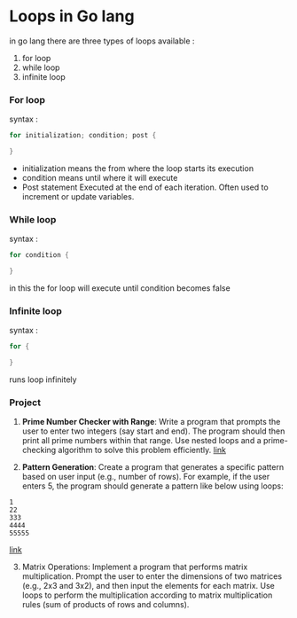 # Loops in Go lang

in go lang there are three types of loops available :

1. for loop
2. while loop
3. infinite loop

### For loop

syntax :

```go
for initialization; condition; post {

}
```

- initialization means the from where the loop starts its execution
- condition means until where it will execute
- Post statement Executed at the end of each iteration. Often used to increment or update variables.

### While loop

syntax :

```go
for condition {

}
```

in this the for loop will execute until condition becomes false

### Infinite loop

syntax :

```go
for {

}
```

runs loop infinitely

### Project

1. **Prime Number Checker with Range**: Write a program that prompts the user to enter two integers (say start and end). The program should then print all prime numbers within that range. Use nested loops and a prime-checking algorithm to solve this problem efficiently. [link](./project1/main.go)

2. **Pattern Generation**: Create a program that generates a specific pattern based on user input (e.g., number of rows). For example, if the user enters 5, the program should generate a pattern like below using loops:

```
1
22
333
4444
55555
```

[link](./project2/main.go)

3. Matrix Operations: Implement a program that performs matrix multiplication. Prompt the user to enter the dimensions of two matrices (e.g., 2x3 and 3x2), and then input the elements for each matrix. Use loops to perform the multiplication according to matrix multiplication rules (sum of products of rows and columns).
